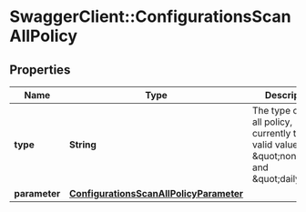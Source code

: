 # SwaggerClient::ConfigurationsScanAllPolicy

## Properties
Name | Type | Description | Notes
------------ | ------------- | ------------- | -------------
**type** | **String** | The type of scan all policy, currently the valid values are \&quot;none\&quot; and \&quot;daily\&quot; | [optional] 
**parameter** | [**ConfigurationsScanAllPolicyParameter**](ConfigurationsScanAllPolicyParameter.md) |  | [optional] 


